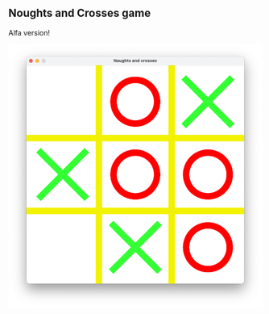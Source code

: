## Noughts and Crosses game

Alfa version!

![Noughts and crosses](/pictures/n_and_c.png "Noughts and crosses")